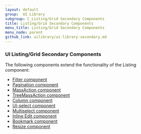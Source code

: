 ```yaml
---
layout: default
group:  UI Library
subgroup: C_Listing/Grid Secondary Components
title: Listing/Grid Secondary Components
menu_title: Listing/Grid Secondary Components
menu_node: parent
github_link: uilibrary/ui-library-secondary.md
---
```


<h3>UI Listing/Grid Secondary Components</h3>

The following components extend the functionality of the Listing component:

  * <a href="{{ site.gdeurl }}ui-library/ui-secondary-filter.html">Filter component</a>
  * <a href="{{ site.gdeurl }}ui-library/ui-secondary-pagination.html">Pagination component</a>
  * <a href="{{ site.gdeurl }}ui-library/ui-secondary-massaction.html">MassAction component</a>
  * <a href="{{ site.gdeurl }}ui-library/ui-secondary-treemass.html">TreeMassAction component</a>
  * <a href="{{ site.gdeurl }}ui-library/ui-secondary-column.html">Column component</a>
  * <a href="{{ site.gdeurl }}ui-library/ui-secondary-uiselect.html">UI-select component</a>
  * <a href="{{ site.gdeurl }}ui-library/ui-secondary-multi.html">Multiselect component</a>
  * <a href="{{ site.gdeurl }}ui-library/ui-secondary-inline.html">Inline Edit component</a>
  * <a href="{{ site.gdeurl }}ui-library/ui-secondary-bookmark.html">Bookmark component</a>
  * <a href="{{ site.gdeurl }}ui-library/ui-secondary-resize.html">Resize component</a>


